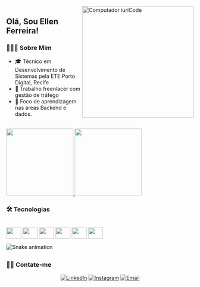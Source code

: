 <img src="https://raw.githubusercontent.com/MicaelliMedeiros/micaellimedeiros/master/image/computer-illustration.png" min-width="300px" max-width="300px" width="300px" align="right" alt="Computador iuriCode">

<h2> Olá, Sou Ellen Ferreira! </h2>

<h3> 👩🏾‍💻  Sobre Mim </h3>

* 🎓 Técnico em Desenvolvimento de Sistemas pela ETE Porto Digital, Recife
* 💼 Trabalho freenlacer com gestão de tráfego 
* 🎯 Foco de aprendizagem nas áreas Backend e dados.


<br>
<a href="https://github.com/ferreiraellen">
  <img height="180em" src="https://github-readme-stats.vercel.app/api?username=ferreiraellen&theme=buefy&show_icons=true" />
  <img height="180em" src="https://github-readme-stats.vercel.app/api/top-langs/?username=ferreiraellen&theme=buefy&layout=compact&langs_count=7" />
</a>
</br>


<h3> 🛠 Tecnologias </h3>

<div style="display: inline_block"><br>
  <img align="center" height="30" width="40" src="https://cdn-icons-png.flaticon.com/512/5968/5968292.png">
  <img align="center"  height="30" width="40" src="https://cdn-icons-png.flaticon.com/512/5968/5968381.png">
  <img align="center"  height="30" width="40" src="https://cdn-icons-png.flaticon.com/512/919/919852.png">
  <img align="center"  height="30" width="40" src="https://cdn0.iconfinder.com/data/icons/flat-round-system/512/java-512.png">
  <img align="center"  height="30" width="40" src="https://cdn3.iconfinder.com/data/icons/popular-services-brands/512/angular-js-512.png">
  <img align="center"  height="30" width="40" src="https://cdn-icons-png.flaticon.com/512/29/29165.png">
 
 ![Snake animation](https://github.com/ferreiraellen/ferreiraellen/blob/output/github-contribution-grid-snake.svg)
 
</div>

##

<h3> 🤝🏾 Contate-me </h3>

<p align="center">
<a href="https://www.linkedin.com/in/ellen-ferreira-/"><img alt="LinkedIn" src="https://img.shields.io/badge/LinkedIn-Ellen-Ferreira--blue?style=flat-square&logo=linkedin"></a>
<a href="https://www.instagram.com/ellenk.f/"><img alt="Instagram" src="https://img.shields.io/badge/Instagram-ellenk.f-blue?style=flat-square&logo=instagram"></a>
<a href="mailto:ferreira.ellenk@gmail.com"><img alt="Email" src="https://img.shields.io/badge/Email-ferreira.ellenk@gmail.com-blue?style=flat-square&logo=gmail"></a>
</p>


